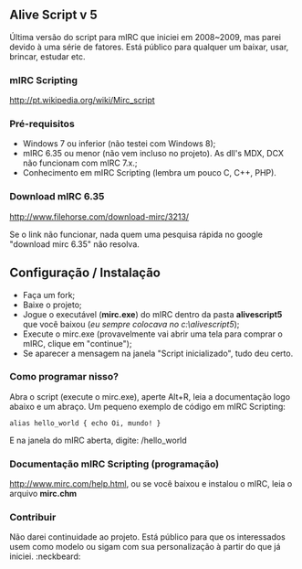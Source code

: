 ## Alive Script v 5

Última versão do script para mIRC que iniciei em 2008~2009, mas parei devido à uma série de fatores. Está público para qualquer um baixar, usar, brincar, estudar etc.

### mIRC Scripting
http://pt.wikipedia.org/wiki/Mirc_script

### Pré-requisitos

- Windows 7 ou inferior (não testei com Windows 8);
- mIRC 6.35 ou menor (não vem incluso no projeto). As dll's MDX, DCX não funcionam com mIRC 7.x.;
- Conhecimento em mIRC Scripting (lembra um pouco C, C++, PHP).

### Download mIRC 6.35

http://www.filehorse.com/download-mirc/3213/

Se o link não funcionar, nada quem uma pesquisa rápida no google "download mirc 6.35" não resolva.

## Configuração / Instalação

- Faça um fork;
- Baixe o projeto;
- Jogue o executável (**mirc.exe**) do mIRC dentro da pasta **alivescript5** que você baixou (_eu sempre colocava no c:\alivescript5_);
- Execute o mirc.exe (provavelmente vai abrir uma tela para comprar o mIRC, clique em "continue");
- Se aparecer a mensagem na janela "Script inicializado", tudo deu certo.

### Como programar nisso?

Abra o script (execute o mirc.exe), aperte Alt+R, leia a documentação logo abaixo e um abraço. Um pequeno exemplo de código em mIRC Scripting:

``
alias hello_world { echo Oi, mundo! }
``

E na janela do mIRC aberta, digite: /hello_world

### Documentação mIRC Scripting (programação)

http://www.mirc.com/help.html, ou se você baixou e instalou o mIRC, leia o arquivo **mirc.chm**

### Contribuir

Não darei continuidade ao projeto. Está público para que os interessados usem como modelo ou sigam com sua personalização à partir do que já iniciei. :neckbeard:
